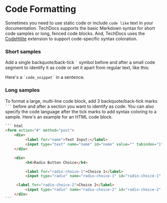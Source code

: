 # Code Formatting



<!--
## Embed and update code automatically

The [Embedding Code]() feature lets you add code from a GHE repo into your documentation. And, when your GHE code changes, TechDocs updates your documentation automatically. This means no more obsolete code samples in your documentation!
-->

Sometimes you need to use static code or include `code like` text in your documentation. TechDocs supports the basic Markdown syntax for short code samples or long, fenced code blocks. And, TechDocs uses the [CodeHilite](https://python-markdown.github.io/extensions/code_hilite/) extension to support code-specific syntax coloration.

### Short samples

Add a single backquote/back-tick `` ` `` symbol before and after a small code segment to identify it as code or set it apart from regular text, like this:

Here's a `` `code_snippet` `` in a sentence.

### Long samples

To format a large, multi-line code block, add 3 backquote/back-tick marks ```` ``` ```` before and after a section you want to identify as code. You can also specify the code language after the tick marks to add syntax coloring to a sample. Here's an example for an  HTML code block.

```` html
``` html
<form action="#" method="post">
    <div>
         <label for="name">Text Input:</label>
         <input type="text" name="name" id="name" value="" tabindex="1" />
    </div>

    <div>
         <h4>Radio Button Choice</h4>

         <label for="radio-choice-1">Choice 1</label>
         <input type="radio" name="radio-choice-1" id="radio-choice-1" tabindex="2" value="choice-1" />

     <label for="radio-choice-2">Choice 2</label>
         <input type="radio" name="radio-choice-2" id="radio-choice-2" tabindex="3" value="choice-2" />
    </div>
```
````
